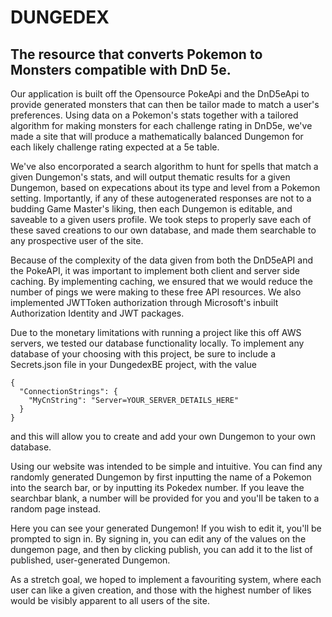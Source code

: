 # DUNGEDEX

## The resource that converts Pokemon to Monsters compatible with DnD 5e.

Our application is built off the Opensource PokeApi and the DnD5eApi to provide generated monsters that can then be tailor made to match a user's preferences. Using data on a Pokemon's stats together with a tailored algorithm for making monsters for each challenge rating in DnD5e, we've made a site that will produce a mathematically balanced Dungemon for each likely challenge rating expected at a 5e table. 

We've also encorporated a search algorithm to hunt for spells that match a given Dungemon's stats, and will output thematic results for a given Dungemon, based on expecations about its type and level from a Pokemon setting. 
Importantly, if any of these autogenerated responses are not to a budding Game Master's liking, then each Dungemon is editable, and saveable to a given users profile. We took steps to properly save each of these saved creations to our own database, and made them searchable to any prospective user of the site. 

Because of the complexity of the data given from both the DnD5eAPI and the PokeAPI, it was important to implement both client and server side caching. By implementing caching, we ensured that we would reduce the number of pings we were making to these free API resources. We also implemented JWTToken authorization through Microsoft's inbuilt Authorization Identity and JWT packages. 

Due to the monetary limitations with running a project like this off AWS servers, we tested our database functionality locally. To implement any database of your choosing with this project, be sure to include a Secrets.json file in your DungedexBE project, with the value
```
{
  "ConnectionStrings": {
    "MyCnString": "Server=YOUR_SERVER_DETAILS_HERE"
  }
}
```
and this will allow you to create and add your own Dungemon to your own database. 

Using our website was intended to be simple and intuitive. You can find any randomly generated Dungemon by first inputting the name of a Pokemon into the search bar, or by inputting its Pokedex number. If you leave the searchbar blank, a number will be provided for you and you'll be taken to a random page instead.

Here you can see your generated Dungemon! If you wish to edit it, you'll be prompted to sign in. By signing in, you can edit any of the values on the dungemon page, and then by clicking publish, you can add it to the list of published, user-generated Dungemon. 

As a stretch goal, we hoped to implement a favouriting system, where each user can like a given creation, and those with the highest number of likes would be visibly apparent to all users of the site.
